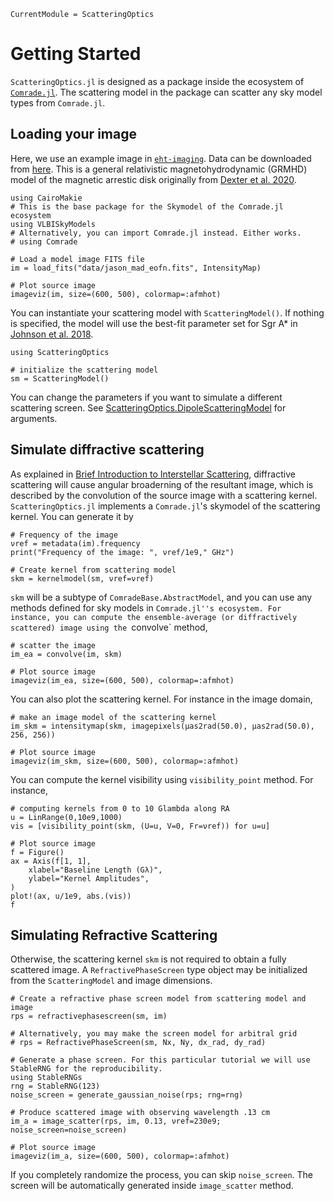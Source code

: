 ```@meta
CurrentModule = ScatteringOptics
```

# Getting Started
`ScatteringOptics.jl` is designed as a package inside the ecosystem of [`Comrade.jl`](https://github.com/ptiede/Comrade.jl). The scattering model in the package can scatter any sky model types from `Comrade.jl`.

## Loading your image
Here, we use an example image in [`eht-imaging`](https://github.com/achael/eht-imaging). Data can be downloaded from [here](data/jason_mad_eofn.fits). This is a general relativistic magnetohydrodynamic (GRMHD) model of the magnetic arrestic disk originally from [Dexter et al. 2020](https://ui.adsabs.harvard.edu/abs/2020MNRAS.494.4168D/abstract).

```@example 1
using CairoMakie
# This is the base package for the Skymodel of the Comrade.jl ecosystem
using VLBISkyModels
# Alternatively, you can import Comrade.jl instead. Either works.
# using Comrade

# Load a model image FITS file
im = load_fits("data/jason_mad_eofn.fits", IntensityMap)

# Plot source image
imageviz(im, size=(600, 500), colormap=:afmhot)
```

You can instantiate your scattering model with `ScatteringModel()`. If nothing is specified, the model will use the best-fit parameter set for Sgr A* in [Johnson et al. 2018](https://ui.adsabs.harvard.edu/abs/2018ApJ...865..104J/abstract). 
```@example 1
using ScatteringOptics

# initialize the scattering model
sm = ScatteringModel()
```
You can change the parameters if you want to simulate a different scattering screen. See [ScatteringOptics.DipoleScatteringModel](@ref) for arguments. 

## Simulate diffractive scattering 
As explained in [Brief Introduction to Interstellar Scattering](@ref), diffractive scattering will cause angular broaderning of the resultant image, which is described by the convolution of the source image with a scattering kernel. `ScatteringOptics.jl` implements a `Comrade.jl`'s skymodel of the scattering kernel. You can generate it by 

```@example 1
# Frequency of the image
νref = metadata(im).frequency
print("Frequency of the image: ", νref/1e9," GHz")

# Create kernel from scattering model
skm = kernelmodel(sm, νref=νref)
```

`skm` will be a subtype of `ComradeBase.AbstractModel`, and you can use any methods defined for sky models in `Comrade.jl''s ecosystem. For instance, you can compute the ensemble-average (or diffractively scattered) image using the `convolve` method,

```@example 1
# scatter the image
im_ea = convolve(im, skm)

# Plot source image
imageviz(im_ea, size=(600, 500), colormap=:afmhot)
```

You can also plot the scattering kernel. For instance in the image domain,

```@example 1
# make an image model of the scattering kernel
im_skm = intensitymap(skm, imagepixels(μas2rad(50.0), μas2rad(50.0), 256, 256))

# Plot source image
imageviz(im_skm, size=(600, 500), colormap=:afmhot)
```

You can compute the kernel visibility using `visibility_point` method. For instance,

```@example 1
# computing kernels from 0 to 10 Glambda along RA
u = LinRange(0,10e9,1000)
vis = [visibility_point(skm, (U=u, V=0, Fr=νref)) for u=u]

# Plot source image
f = Figure() 
ax = Axis(f[1, 1],
    xlabel="Baseline Length (Gλ)",
    ylabel="Kernel Amplitudes",
)
plot!(ax, u/1e9, abs.(vis))
f
```

## Simulating Refractive Scattering
Otherwise, the scattering kernel `skm` is not required to obtain a fully scattered image. A `RefractivePhaseScreen` type object may be initialized from the `ScatteringModel` and image dimensions. 

```@example 1
# Create a refractive phase screen model from scattering model and image
rps = refractivephasescreen(sm, im) 

# Alternatively, you may make the screen model for arbitral grid
# rps = RefractivePhaseScreen(sm, Nx, Ny, dx_rad, dy_rad) 

# Generate a phase screen. For this particular tutorial we will use StableRNG for the reproducibility.
using StableRNGs 
rng = StableRNG(123)
noise_screen = generate_gaussian_noise(rps; rng=rng)

# Produce scattered image with observing wavelength .13 cm
im_a = image_scatter(rps, im, 0.13, νref=230e9; noise_screen=noise_screen)

# Plot source image
imageviz(im_a, size=(600, 500), colormap=:afmhot)
```
If you completely randomize the process, you can skip `noise_screen`. The screen will be automatically generated inside `image_scatter` method.